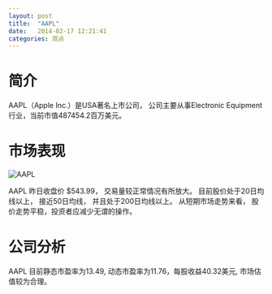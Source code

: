 ```yaml
---
layout: post
title:  "AAPL"
date:   2014-02-17 12:21:41
categories: 观点
---
```


# 简介
AAPL（Apple Inc.）是USA著名上市公司，
公司主要从事Electronic Equipment行业，当前市值487454.2百万美元。

# 市场表现

![AAPL](http://finviz.com/chart.ashx?t=AAPL&ty=c&ta=1&p=d&s=l)

AAPL 昨日收盘价 $543.99，
交易量较正常情况有所放大。
目前股价处于20日均线以上，
接近50日均线，
并且处于200日均线以上。
从短期市场走势来看，
股价走势平稳，投资者应减少无谓的操作。

# 公司分析
AAPL 目前静态市盈率为13.49, 动态市盈率为11.76，每股收益40.32美元,
市场估值较为合理。
